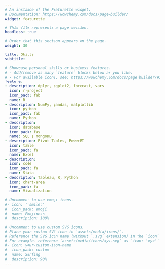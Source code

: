 ```yaml
---
# An instance of the Featurette widget.
# Documentation: https://wowchemy.com/docs/page-builder/
widget: featurette

# This file represents a page section.
headless: true

# Order that this section appears on the page.
weight: 30

title: Skills
subtitle:

# Showcase personal skills or business features.
# - Add/remove as many `feature` blocks below as you like.
# - For available icons, see: https://wowchemy.com/docs/page-builder/#icons
feature:
- description: dplyr, ggplot2, forecast, vars
  icon: r-project
  icon_pack: fab
  name: R
- description: NumPy, pandas, matplotlib
  icon: python
  icon_pack: fab
  name: Python
- description:
  icon: database
  icon_pack: fas
  name: SQL | MongoDB
- description: Pivot Tables, PowerBI
  icon: table
  icon_pack: fa
  name: Excel
- description: 
  icon: code
  icon_pack: fa
  name: Stata
- description: Tableau, R, Python
  icon: chart-area
  icon_pack: fa
  name: Visualization

# Uncomment to use emoji icons.
#- icon: ':smile:'
#  icon_pack: emoji
#  name: Emojiness
#  description: 100% 

# Uncomment to use custom SVG icons.
# Place your custom SVG icon in `assets/media/icons/`.
# Reference the SVG icon name (without `.svg` extension) in the `icon` field.
# For example, reference `assets/media/icons/xyz.svg` as `icon: 'xyz'`
#- icon: your-custom-icon-name
#  icon_pack: custom
#  name: Surfing
#  description: 90%
---
```

